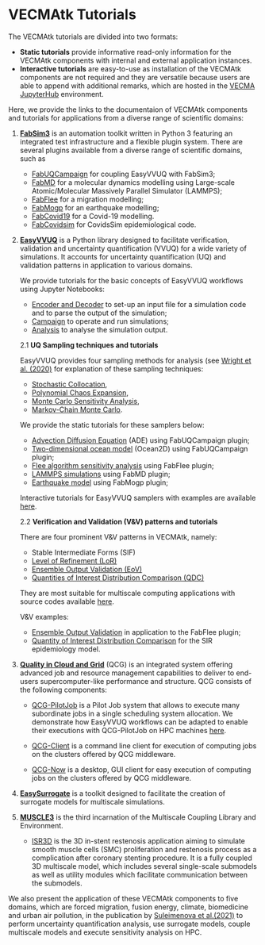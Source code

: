# VECMAtk Tutorials

The VECMAtk tutorials are divided into two formats:
- **Static tutorials** provide informative read-only information for the VECMAtk components with internal and external application instances.
- **Interactive tutorials** are easy-to-use as installation of the VECMAtk components are not required and they are versatile because users are able to append with additional remarks, which are hosted in the [VECMA JupyterHub](https://jupyter.vecma.psnc.pl) environment.

Here, we provide the links to the documentaion of VECMAtk components and tutorials for applications from a diverse range of scientific domains:

1. [**FabSim3**](https://fabsim3.readthedocs.io/en/latest/index.html) is an automation toolkit written in Python 3 featuring an integrated test infrastructure and a flexible plugin system. There are several plugins available from a diverse range of scientific domains, such as

   - [FabUQCampaign](https://github.com/wedeling/FabUQCampaign/blob/master/README.md) for coupling EasyVVUQ with FabSim3;
   - [FabMD](https://fabmd.readthedocs.io) for a molecular dynamics modelling using Large-scale Atomic/Molecular Massively Parallel Simulator (LAMMPS);
   - [FabFlee](https://github.com/djgroen/FabFlee/blob/master/doc/FabFlee.md) for a migration modelling;
   - [FabMogp](https://github.com/alan-turing-institute/vecma_workshop_tutorial/blob/master/Tutorial.rst) for an earthquake modelling;
   - [FabCovid19](https://github.com/djgroen/FabCovid19/blob/master/README.md) for a Covid-19 modelling.
   - [FabCovidsim](https://github.com/arabnejad/FabCovidsim/blob/dev/README.md) for CovidsSim epidemiological code.
   

2. [**EasyVVUQ**](https://easyvvuq.readthedocs.io) is a Python library designed to facilitate verification, validation and uncertainty quantification (VVUQ) for a wide variety of simulations. It accounts for uncertainty quantification (UQ) and validation patterns in application to various domains.

   We provide tutorials for the basic concepts of EasyVVUQ workflows using Jupyter Notebooks:

      - [Encoder and Decoder](https://mybinder.org/v2/gh/UCL-CCS/EasyVVUQ/a6852d6c5ba36f15579e601d7a8d074505f31084?filepath=tutorials%2Fbasic_tutorial.ipynb) to set-up an input file for a simulation code and to parse the output of the simulation;
      - [Campaign](https://mybinder.org/v2/gh/UCL-CCS/EasyVVUQ/a6852d6c5ba36f15579e601d7a8d074505f31084?filepath=tutorials%2Fbasic_tutorial.ipynb) to operate and run simulations;
      - [Analysis](https://mybinder.org/v2/gh/UCL-CCS/EasyVVUQ/74d6a9f4b0eecc754918de2f3795395d35ac4875?filepath=tutorials%2Fvector_qoi_tutorial.ipynb) to analyse the simulation output. 

   2.1 **UQ Sampling techniques and tutorials**
   
   EasyVVUQ provides four sampling methods for analysis (see [Wright et al. (2020)](https://doi.org/10.1002/adts.201900246) for explanation of these sampling techniques:

   - [Stochastic Collocation](https://mybinder.org/v2/gh/UCL-CCS/EasyVVUQ/ce3bf5255cd9629e763e14101c81842aa63b2bce?filepath=tutorials%2Feasyvvuq_fusion_SC_dask_tutorial.ipynb),
   - [Polynomial Chaos Expansion](https://mybinder.org/v2/gh/UCL-CCS/EasyVVUQ/ce3bf5255cd9629e763e14101c81842aa63b2bce?filepath=tutorials%2Feasyvvuq_fusion_tutorial.ipynb),
   - [Monte Carlo Sensitivity Analysis](https://mybinder.org/v2/gh/UCL-CCS/EasyVVUQ/ce3bf5255cd9629e763e14101c81842aa63b2bce?filepath=tutorials%2Feasyvvuq_mcmc.ipynb),
   - [Markov-Chain Monte Carlo](https://mybinder.org/v2/gh/UCL-CCS/EasyVVUQ/ce3bf5255cd9629e763e14101c81842aa63b2bce?filepath=tutorials%2Fmcmc_tutorial.ipynb).

  

   We provide the static tutorials for these samplers below:
  
   - [Advection Diffusion Equation](https://github.com/wedeling/FabUQCampaign/blob/master/Tutorial_ADE.md) (ADE) using FabUQCampaign plugin;
   - [Two-dimensional ocean model](https://github.com/wedeling/FabUQCampaign/blob/master/Tutorial_ocean.md) (Ocean2D) using FabUQCampaign plugin;
   - [Flee algorithm sensitivity analysis](https://github.com/djgroen/FabFlee/blob/master/doc/TutorialSensitivity.md) using FabFlee plugin;
   - [LAMMPS simulations](https://fabmd.readthedocs.io/en/latest/execution.html#easyvvuq-fabmd-example) using FabMD plugin;
   - [Earthquake model](https://github.com/edaub/vecma_workshop_tutorial/blob/master/Tutorial.rst) using FabMogp plugin;

   Interactive tutorials for EasyVVUQ samplers with examples are available [here](https://mybinder.org/v2/gh/UCL-CCS/EasyVVUQ/dev?filepath=tutorials). 

   2.2 **Verification and Validation (V&V) patterns and tutorials**
   
   There are four prominent V&V patterns in VECMAtk, namely:

    - Stable Intermediate Forms (SIF)
    - [Level of Refinement (LoR)](https://fabsim3.readthedocs.io/en/latest/patterns.html#level-of-refinement-lor)
    - [Ensemble Output Validation (EoV)](https://fabsim3.readthedocs.io/en/latest/patterns.html#ensemble-output-validation-eov)
    - [Quantities of Interest Distribution Comparison (QDC)](https://fabsim3.readthedocs.io/en/latest/patterns.html#quantities-of-interest-distribution-comparison-qdc) 
    
    They are most suitable for multiscale computing applications with source codes available [here](https://github.com/djgroen/FabSim3/blob/master/fabsim/VVP/vvp.py).
  
   V&V examples:

   - [Ensemble Output Validation](https://github.com/djgroen/FabFlee/blob/master/doc/TutorialValidate.md) in application to the FabFlee plugin;
   - [Quantity of Interest Distribution Comparison](https://mybinder.org/v2/gh/UCL-CCS/EasyVVUQ/74d6a9f4b0eecc754918de2f3795395d35ac4875?filepath=tutorials%2Fvector_qoi_tutorial.ipynb) for the SIR epidemiology model. 


3. [**Quality in Cloud and Grid**](http://www.qoscosgrid.org) (QCG) is an integrated system offering advanced job and resource management capabilities to deliver to end-users supercomputer-like performance and structure. QCG consists of the following components:

   - [QCG-PilotJob](https://qcg-pilotjob.readthedocs.io/en/latest/) is a Pilot Job system that allows to execute many subordinate jobs in a single scheduling system allocation. 
   We demonstrate how EasyVVUQ workflows can be adapted to enable their executions with QCG-PilotJob on HPC machines [here](https://mybinder.org/v2/gh/UCL-CCS/EasyVVUQ/d105db613f6fa92783093eb561a29e5350128703?filepath=tutorials%2Fbasic_tutorial_qcgpj.ipynb). 
  
   - [QCG-Client](http://www.qoscosgrid.org/trac/qcg-broker/wiki/client_user_guide) is a command line client for execution of computing jobs on the clusters offered by QCG middleware.

   - [QCG-Now](http://www.qoscosgrid.org/qcg-now/en/) is a desktop, GUI client for easy execution of computing jobs on the clusters offered by QCG middleware.

4. [**EasySurrogate**](https://github.com/wedeling/EasySurrogate/blob/master/README.md) is a toolkit designed to facilitate the creation of surrogate models for multiscale simulations.

5. [**MUSCLE3**](https://muscle3.readthedocs.io/) is the third incarnation of the Multiscale Coupling Library and Environment.
   
   - [ISR3D](https://github.com/vecma-project/VECMAtk/blob/master/VECMAtk_static_tutorials/ISR3D_installation_guide.md) is the 3D in-stent restenosis application aiming to simulate smooth muscle cells (SMC) proliferation and restenosis process as a complication after coronary stenting procedure. It is a fully coupled 3D multiscale model, which includes several single-scale submodels as well as utility modules which facilitate communication between the submodels. 


We also present the application of these VECMAtk components to five domains, which are forced migration, fusion energy, climate, biomedicine and urban air pollution, in the publication by [Suleimenova et al.(2021)](https://doi.org/10.1016/j.jocs.2021.101402) to perform uncertainty quantification analysis, use surrogate models, couple multiscale models and execute sensitivity analysis on HPC.
